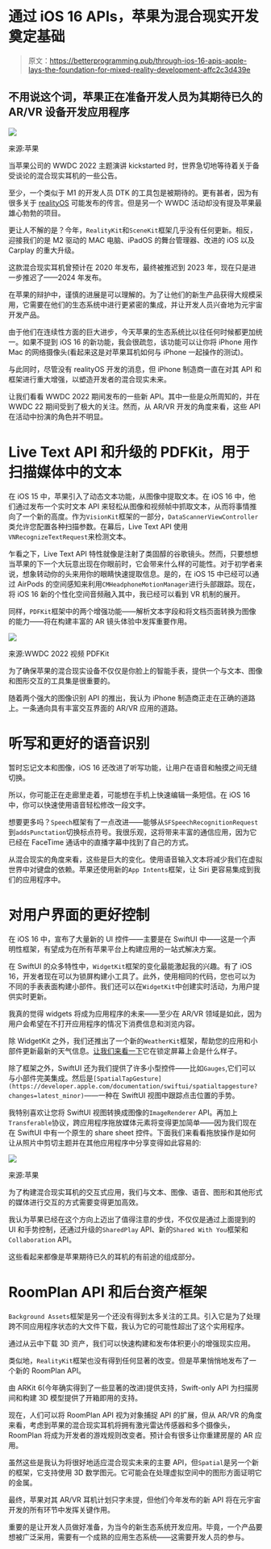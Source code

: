 # 通过 iOS 16 APIs，苹果为混合现实开发奠定基础

> 原文：<https://betterprogramming.pub/through-ios-16-apis-apple-lays-the-foundation-for-mixed-reality-development-affc2c3d439e>

## 不用说这个词，苹果正在准备开发人员为其期待已久的 AR/VR 设备开发应用程序

![](img/57c9150e6e2ee4e227c0b106487bc380.png)

来源:苹果

当苹果公司的 WWDC 2022 主题演讲 kickstarted 时，世界急切地等待着关于备受谈论的混合现实耳机的一些公告。

至少，一个类似于 M1 的开发人员 DTK 的工具包是被期待的。更有甚者，因为有很多关于 [realityOS](https://twitter.com/ParkerOrtolani/status/1530731346716409864?ref_src=twsrc%5Etfw%7Ctwcamp%5Etweetembed%7Ctwterm%5E1530731346716409864%7Ctwgr%5E%7Ctwcon%5Es1_&ref_url=https%3A%2F%2Fmashable.com%2Farticle%2Fwhat-to-expect-from-apple-wwdc-2022) 可能发布的传言。但是另一个 WWDC 活动却没有提及苹果最雄心勃勃的项目。

更让人不解的是？今年，`RealityKit`和`SceneKit`框架几乎没有任何更新。相反，迎接我们的是 M2 驱动的 MAC 电脑、iPadOS 的舞台管理器、改进的 iOS 以及 Carplay 的重大升级。

这款混合现实耳机曾预计在 2020 年发布，最终被推迟到 2023 年，现在只是进一步推迟了——2024 年发布。

在苹果的辩护中，谨慎的进展是可以理解的。为了让他们的新生产品获得大规模采用，它需要在他们的生态系统中进行更紧密的集成，并让开发人员兴奋地为元宇宙开发产品。

由于他们在连续性方面的巨大进步，今天苹果的生态系统比以往任何时候都更加统一。如果不提到 iOS 16 的新功能，我会很疏忽，该功能可以让你将 iPhone 用作 Mac 的网络摄像头(看起来这是对苹果耳机如何与 iPhone 一起操作的测试)。

与此同时，尽管没有 realityOS 开发的消息，但 iPhone 制造商一直在对其 API 和框架进行重大增强，以塑造开发者的混合现实未来。

让我们看看 WWDC 2022 期间发布的一些新 API。其中一些是众所周知的，并在 WWDC 22 期间受到了极大的关注。然而，从 AR/VR 开发的角度来看，这些 API 在活动中扮演的角色并不明显。

# Live Text API 和升级的 PDFKit，用于扫描媒体中的文本

在 iOS 15 中，苹果引入了动态文本功能，从图像中提取文本。在 iOS 16 中，他们通过发布一个实时文本 API 来轻松从图像和视频帧中抓取文本，从而将事情推向了一个新的高度。作为`VisionKit`框架的一部分，`DataScannerViewController`类允许您配置各种扫描参数。在幕后，Live Text API 使用`VNRecognizeTextRequest`来检测文本。

乍看之下，Live Text API 特性就像是注射了类固醇的谷歌镜头。然而，只要想想当苹果的下一个大玩意出现在你眼前时，它会带来什么样的可能性。对于初学者来说，想象转动你的头来用你的眼睛快速提取信息。是的，在 iOS 15 中已经可以通过 AirPods 的空间感知来利用`CMHeadphoneMotionManager`进行头部跟踪。现在，将 iOS 16 新的个性化空间音频融入其中，我已经可以看到 VR 机制的展开。

同样，`PDFKit`框架中的两个增强功能——解析文本字段和将文档页面转换为图像的能力——将在构建丰富的 AR 镜头体验中发挥重要作用。

![](img/643f7cdaa37a855ca4d797b5a84647d9.png)

来源:WWDC 2022 视频 PDFKit

为了确保苹果的混合现实设备不仅仅是你脸上的智能手表，提供一个与文本、图像和图形交互的工具集是很重要的。

随着两个强大的图像识别 API 的推出，我认为 iPhone 制造商正走在正确的道路上。一条通向具有丰富交互界面的 AR/VR 应用的道路。

# 听写和更好的语音识别

暂时忘记文本和图像，iOS 16 还改进了听写功能，让用户在语音和触摸之间无缝切换。

所以，你可能正在走廊里走着，可能想在手机上快速编辑一条短信。在 iOS 16 中，你可以快速使用语音轻松修改一段文字。

想要更多吗？`Speech`框架有了一点改进——能够从`SFSpeechRecognitionRequest`到`addsPunctation`切换标点符号。我很乐观，这将带来丰富的通信应用，因为它已经在 FaceTime 通话中的直播字幕中找到了自己的方式。

从混合现实的角度来看，这些是巨大的变化。使用语音输入文本将减少我们在虚拟世界中对键盘的依赖。苹果还使用新的`App Intents`框架，让 Siri 更容易集成到我们的应用程序中。

# 对用户界面的更好控制

在 iOS 16 中，宣布了大量新的 UI 控件——主要是在 SwiftUI 中——这是一个声明性框架，有望成为在所有苹果平台上构建应用的一站式解决方案。

在 SwiftUI 的众多特性中，`WidgetKit`框架的变化最能激起我的兴趣。有了 iOS 16，开发者现在可以为锁屏构建小工具了。此外，使用相同的代码，您也可以为不同的手表表面构建小部件。我们还可以在`WidgetKit`中创建实时活动，为用户提供实时更新。

我真的觉得 widgets 将成为应用程序的未来——至少在 AR/VR 领域是如此，因为用户会希望在不打开应用程序的情况下消费信息和浏览内容。

除 WidgetKit 之外，我们还推出了一个新的`WeatherKit`框架，帮助您的应用和小部件更新最新的天气信息。[让我们来看一下](https://twitter.com/dejager/status/1534634067953876992)它在锁定屏幕上会是什么样子。

除了框架之外，SwiftUI 还为我们提供了许多小型控件——比如`Gauges`,它们可以与小部件完美集成。然后是`[SpatialTapGesture](https://developer.apple.com/documentation/swiftui/spatialtapgesture?changes=latest_minor)`——一种在 SwiftUI 视图中跟踪点击位置的手势。

我特别喜欢让您将 SwiftUI 视图转换成图像的`ImageRenderer` API。再加上`Transferable`协议，跨应用程序拖放媒体元素将变得更加简单——因为我们现在在 SwiftUI 中有一个原生的 share sheet 控件。下面我们来看看拖放操作是如何让从照片中剪切主题并在其他应用程序中分享变得如此容易的:

![](img/ad82d89d410b8dab48b043e036d009e6.png)

来源:苹果

为了构建混合现实耳机的交互式应用，我们与文本、图像、语音、图形和其他形式的媒体进行交互的方式需要变得更加高效。

我认为苹果已经在这个方向上迈出了值得注意的步伐，不仅仅是通过上面提到的 UI 和手势控制，还通过升级的`SharedPlay` API、新的`Shared With You`框架和`Collaboration` API。

这些看起来都像是苹果期待已久的耳机的有前途的组成部分。

# RoomPlan API 和后台资产框架

`Background Assets`框架是另一个还没有得到太多关注的工具。引入它是为了处理跨不同应用程序状态的大文件下载，我认为它的可能性超出了这个实用程序。

通过从云中下载 3D 资产，我们可以快速构建和发布体积更小的增强现实应用。

类似地，`RealityKit`框架也没有得到任何显著的改变。但是苹果悄悄地发布了一个新的 RoomPlan API。

由 ARKit 6(今年确实得到了一些显著的改进)提供支持，Swift-only API 为扫描房间和构建 3D 模型提供了开箱即用的支持。

现在，人们可以将 RoomPlan API 视为对象捕捉 API 的扩展，但从 AR/VR 的角度来看，考虑到苹果的混合现实耳机将拥有激光雷达传感器和多个摄像头，RoomPlan 将成为开发者的游戏规则改变者。预计会有很多让你重建房屋的 AR 应用。

虽然这些是我认为将很好地适应混合现实未来的主要 API，但`Spatial`是另一个新的框架，它支持使用 3D 数学图元。它可能会在处理虚拟空间中的图形方面证明它的金属。

最终，苹果对其 AR/VR 耳机计划只字未提，但他们今年发布的新 API 将在元宇宙开发的所有环节中发挥关键作用。

重要的是让开发人员做好准备，为当今的新生态系统开发应用。毕竟，一个产品要想被广泛采用，需要有一个成熟的应用生态系统——这需要开发人员的参与。